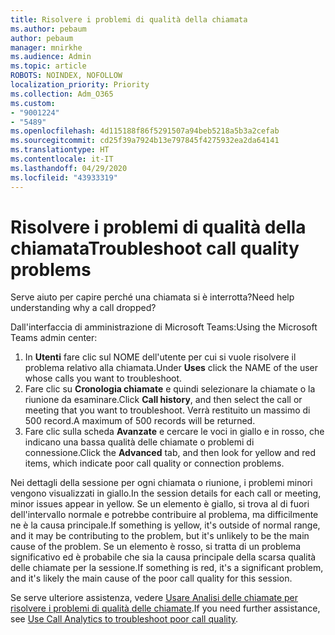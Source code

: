 ```yaml
---
title: Risolvere i problemi di qualità della chiamata
ms.author: pebaum
author: pebaum
manager: mnirkhe
ms.audience: Admin
ms.topic: article
ROBOTS: NOINDEX, NOFOLLOW
localization_priority: Priority
ms.collection: Adm_O365
ms.custom:
- "9001224"
- "5489"
ms.openlocfilehash: 4d115188f86f5291507a94beb5218a5b3a2cefab
ms.sourcegitcommit: cd25f39a7924b13e797845f4275932ea2da64141
ms.translationtype: HT
ms.contentlocale: it-IT
ms.lasthandoff: 04/29/2020
ms.locfileid: "43933319"
---
```

# <a name="troubleshoot-call-quality-problems"></a><span data-ttu-id="3e872-102">Risolvere i problemi di qualità della chiamata</span><span class="sxs-lookup"><span data-stu-id="3e872-102">Troubleshoot call quality problems</span></span>

<span data-ttu-id="3e872-103">Serve aiuto per capire perché una chiamata si è interrotta?</span><span class="sxs-lookup"><span data-stu-id="3e872-103">Need help understanding why a call dropped?</span></span>

<span data-ttu-id="3e872-104">Dall'interfaccia di amministrazione di Microsoft Teams:</span><span class="sxs-lookup"><span data-stu-id="3e872-104">Using the Microsoft Teams admin center:</span></span>

1. <span data-ttu-id="3e872-105">In **Utenti** fare clic sul NOME dell'utente per cui si vuole risolvere il problema relativo alla chiamata.</span><span class="sxs-lookup"><span data-stu-id="3e872-105">Under **Uses** click the NAME of the user whose calls you want to troubleshoot.</span></span>
2. <span data-ttu-id="3e872-106">Fare clic su **Cronologia chiamate** e quindi selezionare la chiamate o la riunione da esaminare.</span><span class="sxs-lookup"><span data-stu-id="3e872-106">Click **Call history**, and then select the call or meeting that you want to troubleshoot.</span></span> <span data-ttu-id="3e872-107">Verrà restituito un massimo di 500 record.</span><span class="sxs-lookup"><span data-stu-id="3e872-107">A maximum of 500 records will be returned.</span></span>
3. <span data-ttu-id="3e872-108">Fare clic sulla scheda **Avanzate** e cercare le voci in giallo e in rosso, che indicano una bassa qualità delle chiamate o problemi di connessione.</span><span class="sxs-lookup"><span data-stu-id="3e872-108">Click the **Advanced** tab, and then look for yellow and red items, which indicate poor call quality or connection problems.</span></span>

<span data-ttu-id="3e872-109">Nei dettagli della sessione per ogni chiamata o riunione, i problemi minori vengono visualizzati in giallo.</span><span class="sxs-lookup"><span data-stu-id="3e872-109">In the session details for each call or meeting, minor issues appear in yellow.</span></span> <span data-ttu-id="3e872-110">Se un elemento è giallo, si trova al di fuori dell'intervallo normale e potrebbe contribuire al problema, ma difficilmente ne è la causa principale.</span><span class="sxs-lookup"><span data-stu-id="3e872-110">If something is yellow, it's outside of normal range, and it may be contributing to the problem, but it's unlikely to be the main cause of the problem.</span></span> <span data-ttu-id="3e872-111">Se un elemento è rosso, si tratta di un problema significativo ed è probabile che sia la causa principale della scarsa qualità delle chiamate per la sessione.</span><span class="sxs-lookup"><span data-stu-id="3e872-111">If something is red, it's a significant problem, and it's likely the main cause of the poor call quality for this session.</span></span>

<span data-ttu-id="3e872-112">Se serve ulteriore assistenza, vedere [Usare Analisi delle chiamate per risolvere i problemi di qualità delle chiamate](https://docs.microsoft.com/microsoftteams/use-call-analytics-to-troubleshoot-poor-call-quality#troubleshoot-call-quality-problems-using-call-analytics).</span><span class="sxs-lookup"><span data-stu-id="3e872-112">If you need further assistance, see [Use Call Analytics to troubleshoot poor call quality](https://docs.microsoft.com/microsoftteams/use-call-analytics-to-troubleshoot-poor-call-quality#troubleshoot-call-quality-problems-using-call-analytics).</span></span>
